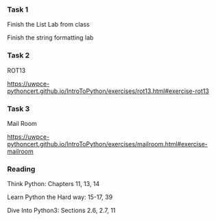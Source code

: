 ### Task 1
Finish the List Lab from class

Finish the string formatting lab

### Task 2
ROT13

https://uwpce-pythoncert.github.io/IntroToPython/exercises/rot13.html#exercise-rot13

### Task 3
Mail Room

https://uwpce-pythoncert.github.io/IntroToPython/exercises/mailroom.html#exercise-mailroom

### Reading
Think Python: Chapters 11, 13, 14

Learn Python the Hard way: 15-17, 39

Dive Into Python3: Sections 2.6, 2.7, 11

